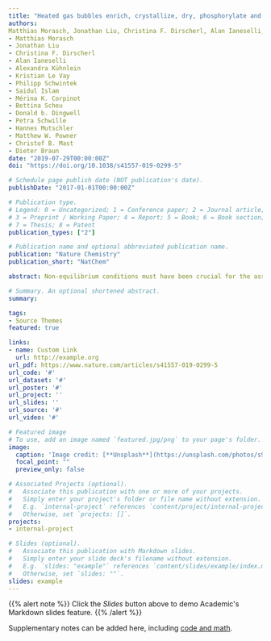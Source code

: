 ```yaml
---
title: "Heated gas bubbles enrich, crystallize, dry, phosphorylate and encapsulate prebiotic molecules"
authors:
Matthias Morasch, Jonathan Liu, Christina F. Dirscherl, Alan Ianeselli, Alexandra Kühnlein, Kristian Le Vay, Philipp Schwintek, Saidul Islam, Mérina K. Corpinot, Bettina Scheu, Donald B. Dingwell, Petra Schwille, Hannes Mutschler, Matthew W. Powner, Christof B. Mast & Dieter Braun 
- Matthias Morasch
- Jonathan Liu
- Christina F. Dirscherl
- Alan Ianeselli
- Alexandra Kühnlein
- Kristian Le Vay
- Philipp Schwintek
- Saidul Islam
- Mérina K. Corpinot
- Bettina Scheu
- Donald b. Dingwell
- Petra Schwille
- Hannes Mutschler
- Matthew W. Powner
- Christof B. Mast
- Dieter Braun
date: "2019-07-29T00:00:00Z"
doi: "https://doi.org/10.1038/s41557-019-0299-5"

# Schedule page publish date (NOT publication's date).
publishDate: "2017-01-01T00:00:00Z"

# Publication type.
# Legend: 0 = Uncategorized; 1 = Conference paper; 2 = Journal article;
# 3 = Preprint / Working Paper; 4 = Report; 5 = Book; 6 = Book section;
# 7 = Thesis; 8 = Patent
publication_types: ["2"]

# Publication name and optional abbreviated publication name.
publication: "Nature Chemistry"
publication_short: "NatChem"

abstract: Non-equilibrium conditions must have been crucial for the assembly of the first informational polymers of early life, by supporting their formation and continuous enrichment in a long-lasting environment. Here, we explore how gas bubbles in water subjected to a thermal gradient, a likely scenario within crustal mafic rocks on the early Earth, drive a complex, continuous enrichment of prebiotic molecules. RNA precursors, monomers, active ribozymes, oligonucleotides and lipids are shown to (1) cycle between dry and wet states, enabling the central step of RNA phosphorylation, (2) accumulate at the gas–water interface to drastically increase ribozymatic activity, (3) condense into hydrogels, (4) form pure crystals and (5) encapsulate into protecting vesicle aggregates that subsequently undergo fission. These effects occur within less than 30 min. The findings unite, in one location, the physical conditions that were crucial for the chemical emergence of biopolymers. They suggest that heated microbubbles could have hosted the first cycles of molecular evolution.

# Summary. An optional shortened abstract.
summary: 

tags:
- Source Themes
featured: true

links:
- name: Custom Link
  url: http://example.org
url_pdf: https://www.nature.com/articles/s41557-019-0299-5
url_code: '#'
url_dataset: '#'
url_poster: '#'
url_project: ''
url_slides: ''
url_source: '#'
url_video: '#'

# Featured image
# To use, add an image named `featured.jpg/png` to your page's folder. 
image:
  caption: 'Image credit: [**Unsplash**](https://unsplash.com/photos/s9CC2SKySJM)'
  focal_point: ""
  preview_only: false

# Associated Projects (optional).
#   Associate this publication with one or more of your projects.
#   Simply enter your project's folder or file name without extension.
#   E.g. `internal-project` references `content/project/internal-project/index.md`.
#   Otherwise, set `projects: []`.
projects:
- internal-project

# Slides (optional).
#   Associate this publication with Markdown slides.
#   Simply enter your slide deck's filename without extension.
#   E.g. `slides: "example"` references `content/slides/example/index.md`.
#   Otherwise, set `slides: ""`.
slides: example
---
```


{{% alert note %}}
Click the *Slides* button above to demo Academic's Markdown slides feature.
{{% /alert %}}

Supplementary notes can be added here, including [code and math](https://sourcethemes.com/academic/docs/writing-markdown-latex/).
